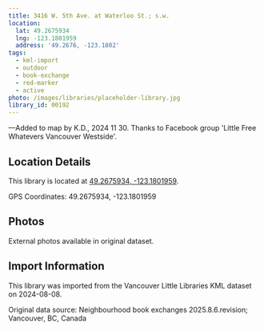 ```yaml
---
title: 3416 W. 5th Ave. at Waterloo St.; s.w.
location:
  lat: 49.2675934
  lng: -123.1801959
  address: '49.2676, -123.1802'
tags:
  - kml-import
  - outdoor
  - book-exchange
  - red-marker
  - active
photo: /images/libraries/placeholder-library.jpg
library_id: 00192
---
```

—Added to map by K.D., 2024 11 30.
Thanks to Facebook group
 'Little Free Whatevers Vancouver Westside'.

## Location Details

This library is located at [49.2675934, -123.1801959](https://www.google.com/maps?q=49.2675934,-123.1801959).

GPS Coordinates: 49.2675934, -123.1801959

## Photos

External photos available in original dataset.

## Import Information

This library was imported from the Vancouver Little Libraries KML dataset on 2024-08-08.

Original data source: Neighbourhood book exchanges 2025.8.6.revision; Vancouver, BC, Canada
